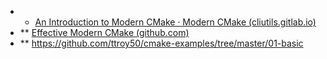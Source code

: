 - * [An Introduction to Modern CMake · Modern CMake (cliutils.gitlab.io)](https://cliutils.gitlab.io/modern-cmake/)
- ** [Effective Modern CMake (github.com)](https://gist.github.com/mbinna/c61dbb39bca0e4fb7d1f73b0d66a4fd1)
- ** https://github.com/ttroy50/cmake-examples/tree/master/01-basic